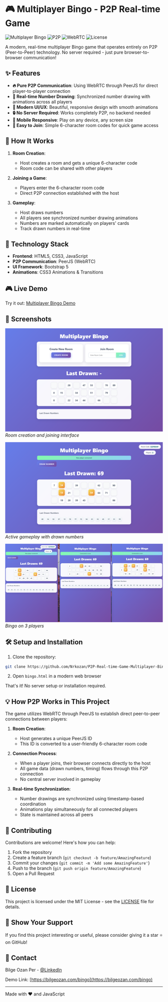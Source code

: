 # 🎮 Multiplayer Bingo - P2P Real-time Game

![Multiplayer Bingo](https://img.shields.io/badge/Game-Multiplayer-blue)
![P2P](https://img.shields.io/badge/Network-P2P-green)
![WebRTC](https://img.shields.io/badge/Technology-WebRTC-orange)
![License](https://img.shields.io/badge/License-MIT-yellow)

A modern, real-time multiplayer Bingo game that operates entirely on P2P (Peer-to-Peer) technology. No server required - just pure browser-to-browser communication!

## ✨ Features

- **🔥 Pure P2P Communication**: Using WebRTC through PeerJS for direct player-to-player connection
- **🎯 Real-time Number Drawing**: Synchronized number drawing with animations across all players
- **🎨 Modern UI/UX**: Beautiful, responsive design with smooth animations
- **🔒 No Server Required**: Works completely P2P, no backend needed
- **📱 Mobile Responsive**: Play on any device, any screen size
- **🚀 Easy to Join**: Simple 6-character room codes for quick game access

## 🎯 How It Works

1. **Room Creation**:
   - Host creates a room and gets a unique 6-character code
   - Room code can be shared with other players

2. **Joining a Game**:
   - Players enter the 6-character room code
   - Direct P2P connection established with the host

3. **Gameplay**:
   - Host draws numbers
   - All players see synchronized number drawing animations
   - Numbers are marked automatically on players' cards
   - Track drawn numbers in real-time

## 🚀 Technology Stack

- **Frontend**: HTML5, CSS3, JavaScript
- **P2P Communication**: PeerJS (WebRTC)
- **UI Framework**: Bootstrap 5
- **Animations**: CSS3 Animations & Transitions

## 🎮 Live Demo

Try it out: [Multiplayer Bingo Demo](https://bilgeozan.com/bingo)

## 📸 Screenshots

![Game Screenshot 1](screenshots/screenshot1.png)
*Room creation and joining interface*

![Game Screenshot 2](screenshots/screenshot2.png)
*Active gameplay with drawn numbers*

![Game Screenshot 3](screenshots/screenshot3.png)
*Bingo on 3 players*

## 🛠️ Setup and Installation

1. Clone the repository:
```bash
git clone https://github.com/Nrkozan/P2P-Real-time-Game-Multiplayer-Bingo.git
```

2. Open `bingo.html` in a modern web browser

That's it! No server setup or installation required.

## 💡 How P2P Works in This Project

The game utilizes WebRTC through PeerJS to establish direct peer-to-peer connections between players:

1. **Room Creation**:
   - Host generates a unique PeerJS ID
   - This ID is converted to a user-friendly 6-character room code

2. **Connection Process**:
   - When a player joins, their browser connects directly to the host
   - All game data (drawn numbers, timing) flows through this P2P connection
   - No central server involved in gameplay

3. **Real-time Synchronization**:
   - Number drawings are synchronized using timestamp-based coordination
   - Animations play simultaneously for all connected players
   - State is maintained across all peers

## 🤝 Contributing

Contributions are welcome! Here's how you can help:

1. Fork the repository
2. Create a feature branch (`git checkout -b feature/AmazingFeature`)
3. Commit your changes (`git commit -m 'Add some AmazingFeature'`)
4. Push to the branch (`git push origin feature/AmazingFeature`)
5. Open a Pull Request

## 📝 License

This project is licensed under the MIT License - see the [LICENSE](LICENSE) file for details.

## 🌟 Show Your Support

If you find this project interesting or useful, please consider giving it a star ⭐️ on GitHub!

## 📧 Contact

Bilge Ozan Per - [@LinkedIn](https://www.linkedin.com/in/ozanper/)

Demo Link: [https://bilgeozan.com/bingo](https://bilgeozan.com/bingo)

---

Made with ❤️ and JavaScript 
